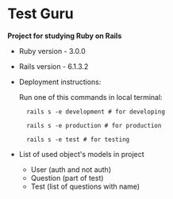 # Test Guru

**Project for studying Ruby on Rails**


* Ruby version - 3.0.0

* Rails version - 6.1.3.2
  
* Deployment instructions:

    Run one of this commands in local terminal:
        
        rails s -e development # for developing

        rails s -e production # for production

        rails s -e test # for testing

* List of used object's models in project
    - User (auth and not auth)
    - Question (part of test)
    - Test (list of questions with name)
